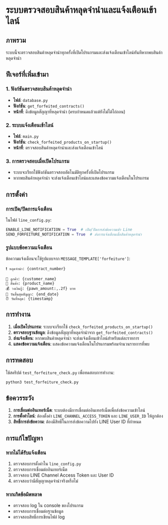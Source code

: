 # ระบบตรวจสอบสินค้าหลุดจำนำและแจ้งเตือนเข้าไลน์

## ภาพรวม
ระบบนี้จะตรวจสอบสินค้าหลุดจำนำทุกครั้งที่เปิดโปรแกรมและส่งแจ้งเตือนเข้าไลน์ทันทีหากพบสินค้าหลุดจำนำ

## ฟีเจอร์ที่เพิ่มเข้ามา

### 1. ฟังก์ชันตรวจสอบสินค้าหลุดจำนำ
- **ไฟล์**: `database.py`
- **ฟังก์ชัน**: `get_forfeited_contracts()`
- **หน้าที่**: ดึงข้อมูลสัญญาที่หลุดจำนำ (ครบกำหนดแล้วแต่ยังไม่ได้ไถ่ถอน)

### 2. ระบบแจ้งเตือนเข้าไลน์
- **ไฟล์**: `main.py`
- **ฟังก์ชัน**: `check_forfeited_products_on_startup()`
- **หน้าที่**: ตรวจสอบสินค้าหลุดจำนำและส่งแจ้งเตือนเข้าไลน์

### 3. การตรวจสอบเมื่อเปิดโปรแกรม
- ระบบจะเรียกใช้ฟังก์ชันตรวจสอบอัตโนมัติทุกครั้งที่เปิดโปรแกรม
- หากพบสินค้าหลุดจำนำ จะส่งแจ้งเตือนเข้าไลน์และแสดงข้อความแจ้งเตือนในโปรแกรม

## การตั้งค่า

### การเปิด/ปิดการแจ้งเตือน
ในไฟล์ `line_config.py`:
```python
ENABLE_LINE_NOTIFICATION = True  # เปิด/ปิดการส่งข้อความเข้า Line
SEND_FORFEITURE_NOTIFICATION = True  # ส่งการแจ้งเตือนเมื่อสินค้าหลุดจำนำ
```

### รูปแบบข้อความแจ้งเตือน
ข้อความแจ้งเตือนจะใช้รูปแบบจาก `MESSAGE_TEMPLATE['forfeiture']`:
```
❗ หลุดจำนำ: {contract_number}

👤 ลูกค้า: {customer_name}
💍 สินค้า: {product_name}
💰 วงเงินกู้: {pawn_amount:,.2f} บาท
📅 วันสิ้นสุดสัญญา: {end_date}
⏰ วันที่หลุด: {timestamp}
```

## การทำงาน

1. **เมื่อเปิดโปรแกรม**: ระบบจะเรียกใช้ `check_forfeited_products_on_startup()`
2. **ตรวจสอบฐานข้อมูล**: ดึงข้อมูลสัญญาที่หลุดจำนำจาก `get_forfeited_contracts()`
3. **ส่งแจ้งเตือน**: หากพบสินค้าหลุดจำนำ จะส่งแจ้งเตือนเข้าไลน์สำหรับแต่ละรายการ
4. **แสดงข้อความแจ้งเตือน**: แสดงข้อความแจ้งเตือนในโปรแกรมพร้อมจำนวนรายการที่พบ

## การทดสอบ

ใช้สคริปต์ `test_forfeiture_check.py` เพื่อทดสอบการทำงาน:
```bash
python3 test_forfeiture_check.py
```

## ข้อควรระวัง

1. **การเชื่อมต่ออินเทอร์เน็ต**: ระบบต้องมีการเชื่อมต่ออินเทอร์เน็ตเพื่อส่งข้อความเข้าไลน์
2. **การตั้งค่าไลน์**: ต้องตั้งค่า `LINE_CHANNEL_ACCESS_TOKEN` และ `LINE_USER_ID` ให้ถูกต้อง
3. **สิทธิ์การส่งข้อความ**: ต้องมีสิทธิ์ในการส่งข้อความไปยัง LINE User ID ที่กำหนด

## การแก้ไขปัญหา

### หากไม่ได้รับแจ้งเตือน
1. ตรวจสอบการตั้งค่าใน `line_config.py`
2. ตรวจสอบการเชื่อมต่ออินเทอร์เน็ต
3. ตรวจสอบ LINE Channel Access Token และ User ID
4. ตรวจสอบว่ามีสัญญาหลุดจำนำจริงหรือไม่

### หากเกิดข้อผิดพลาด
- ตรวจสอบ log ใน console ของโปรแกรม
- ตรวจสอบการเชื่อมต่อฐานข้อมูล
- ตรวจสอบสิทธิ์การเขียนไฟล์ log
